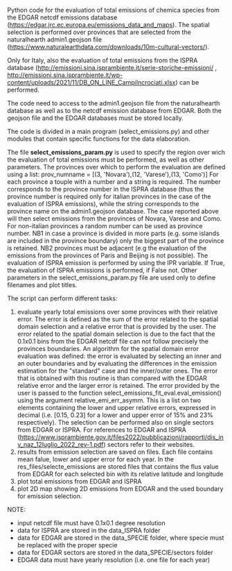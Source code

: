 Python code for the evaluation of total emissions of chemica species from the EDGAR netcdf emissions database (https://edgar.jrc.ec.europa.eu/emissions_data_and_maps). 
The spatial selection is performed over provinces that are selected from the naturalhearth admin1.geojson file (https://www.naturalearthdata.com/downloads/10m-cultural-vectors/).

Only for Italy, also the evaluation of total emissions from the ISPRA database (http://emissioni.sina.isprambiente.it/serie-storiche-emissioni/ , http://emissioni.sina.isprambiente.it/wp-content/uploads/2021/11/DB_ON_LINE_CampiIncrociati.xlsx) can be performed.

The code need to access to the admin1.geojson file from the naturalhearth database as well as to the netcdf emission database from EDGAR. Both the geojson file and the EDGAR databases must be stored locally.

The code is divided in a main program (select_emissions.py) and other modules that contain specific functions for the data elaboration.

The file **select_emissions_param.py** is used to specify the region over wich the evaluation of total emissions must be performed, as well as other parameters.
The provinces over which to perform the evaluation are defined using a list:
    prov_numname = [(3, 'Novara'),(12, 'Varese'),(13, 'Como')]
    For each province a touple with a number and a string is required. The number corresponds to the province number in the ISPRA database (thus the province number is required only for italian provinces in the case of the evaluation of ISPRA emissions), while the string corresponds to the province name on the admin1.geojson database. The case reported above will then select emissions from the provinces of Novara, Varese and Como. For non-italian provinces a random number can be used as province number. NB1 in case a province is divided in more parts (e.g. some islands are included in the province boundary) only the biggest part of the province is retained. NB2 provinces must be adjacent (e.g the evaluation of the emissions from the provinces of Paris and Beijing is not possible).
The evaluation of ISPRA emission is performed by using the IPR variable. If True, the evaluation of ISPRA emissions is performed, if False not.
Other parameters in the select_emissions_param.py file are used only to define filenames and plot titles.

The script can perform different tasks: 
1) evaluate yearly total emissions over some provinces with their relative error. The error is defined as the sum of the error related to the spatial domain selection and a relative error that is provided by the user. The error related to the spatial domain selection is due to the fact that the 0.1x0.1 bins from the EDGAR netcdf file can not follow precisely the provinces boundaries.
An algorithm for the spatial domain error evaluation was defined: the error is evaluated by selecting an inner and an outer boundaries and by evaluating the differences in the emission estimation for the "standard" case and the inner/outer ones. The error that is obtained with this routine is than compared with the EDGAR relative error and the larger error is retained. 
The error provided by the user is passed to the function select_emissions_fit_eval.eval_emission() using the argument relative_emi_err_asymm. This is a list on two elements containing the lower and upper relative errors, expressed in decimal (i.e. [0.15, 0.23] for a lower and upper error of 15% and 23% respectively).
The selection can be performed also on single sectors from EDGAR or ISPRA. For references to EDGAR and ISPRA (https://www.isprambiente.gov.it/files2022/pubblicazioni/rapporti/dis_inv_naz_12luglio_2022_rev-1.pdf) sectors refer to their websites.                                                                                                                                                                                                                      
2) results from emission selection are saved on files. Each file contains mean falue, lower and upper error for each year. In the res_files/selecte_emissions are stored files that contains the flus value from EDGAR for each selected bin with its relative latitude and longitude
3) plot total emissions from EDGAR and ISPRA
4) plot 2D map showing 2D emissions from EDGAR and the used boundary for emission selection.
                                                                                                                                                                                                                                        
                
NOTE:
- input netcdf file must have 0.1x0.1 degree resolution
- data for ISPRA are stored in the data_ISPRA folder
- data for EDGAR are stored in the data_SPECIE folder, where specie must be replaced with the proper specie
- data for EDGAR sectors are stored in the data_SPECIE/sectors folder
- EDGAR data must have yearly resolution (i.e. one file for each year)
